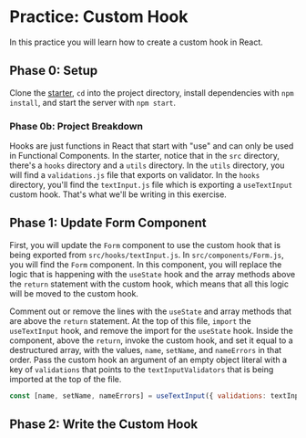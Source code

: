 # Practice: Custom Hook

In this practice you will learn how to create a custom hook in React.

## Phase 0: Setup

Clone the [starter], `cd` into the project directory, install dependencies with
`npm install`, and start the server with `npm start`.

### Phase 0b: Project Breakdown

Hooks are just functions in React that start with "use" and can only be used in
Functional Components. In the starter, notice that in the `src` directory,
there's a `hooks` directory and a `utils` directory. In the `utils` directory,
you will find a `validations.js` file that exports on validator. In the `hooks`
directory, you'll find the `textInput.js` file which is exporting a
`useTextInput` custom hook. That's what we'll be writing in this exercise.

## Phase 1: Update Form Component

First, you will update the `Form` component to use the custom hook that is being
exported from `src/hooks/textInput.js`. In `src/components/Form.js`, you will
find the `Form` component. In this component, you will replace the logic that is
happening with the `useState` hook and the array methods above the `return`
statement with the custom hook, which means that all this logic will be
moved to the custom hook.

Comment out or remove the lines with the `useState` and array methods that are
above the `return` statement. At the top of this file, `import` the
`useTextInput` hook, and remove the import for the `useState` hook. Inside the
component, above the `return`, invoke the custom hook, and set it equal to a
destructured array, with the values, `name`, `setName`, and `nameErrors` in that
order. Pass the custom hook an argument of an empty object literal with a key of
`validations` that points to the `textInputValidators` that is being imported at
the top of the file.

```js
const [name, setName, nameErrors] = useTextInput({ validations: textInputValidators });
```

## Phase 2: Write the Custom Hook

[starter]: ./starter
